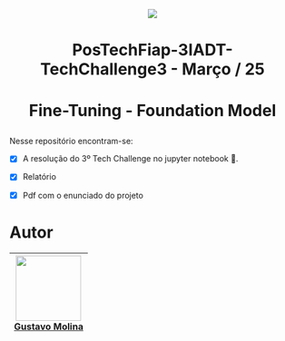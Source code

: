 <p align="center">
<img loading="lazy" src="https://img.shields.io/badge/FINALIZADO-green"/>
</p>

# <p align="center">PosTechFiap-3IADT-TechChallenge3 - Março / 25 </p>

# <p align="center">Fine-Tuning - Foundation Model </p>

Nesse repositório encontram-se:
- [x] A resolução do 3º Tech Challenge no jupyter notebook 🐍.
- [x] Relatório
- [x] Pdf com o enunciado do projeto

 

# Autor

| [<img loading="lazy" src="https://avatars.githubusercontent.com/u/70485830?v=4" width=115><br>Gustavo Molina](https://github.com/gustavomolina17)
| :---: | 
